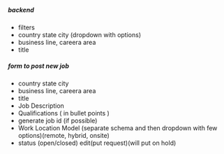 ##### backend

- filters
- country state city (dropdown with options)
- business line, careera area
- title

##### form to post new job

- country state city
- business line, careera area
- title
- Job Description
- Qualifications ( in bullet points )
- generate job id (if possible)
- Work Location Model (separate schema and then dropdown with few options)(remote, hybrid, onsite)
- status (open/closed) edit(put request)(will put on hold)

<!-- commented imagekit routes from routes and index.js -->
